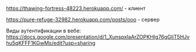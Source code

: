 https://thawing-fortress-48223.herokuapp.com/ - клиент

https://pure-refuge-32982.herokuapp.com/posts/ooo - сервер

Виды аутентификации в вебе:
https://docs.google.com/presentation/d/1_XunspxlaArZOPKHIg76gGliT5HJvhu5qKFFF1KGwMs/edit?usp=sharing 

